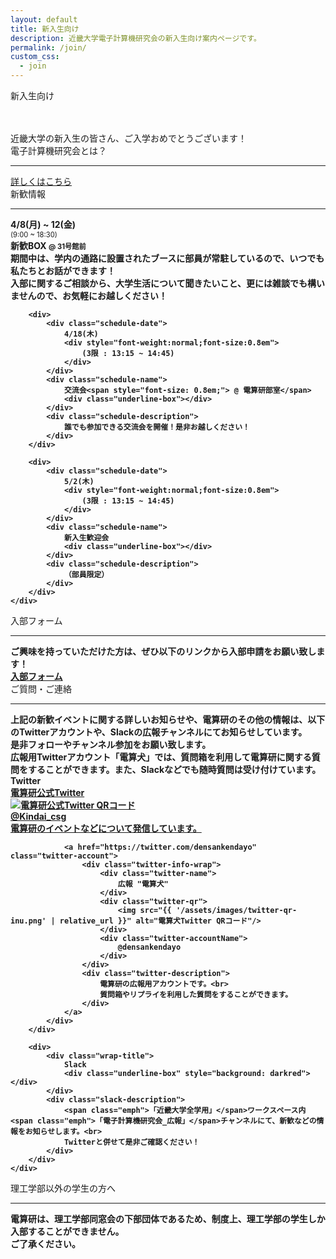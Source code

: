 ```yaml
---
layout: default
title: 新入生向け
description: 近畿大学電子計算機研究会の新入生向け案内ページです。
permalink: /join/
custom_css:
  - join
---
```


<div class="page-title">
    新入生向け
</div>

<section class="about-section">
    <div class="about-section-content center">
        <div style="margin-top: 3rem">
            <span class="subtitle-content">近畿大学の新入生の皆さん、ご入学おめでとうございます！</span>
        </div>
    </div>
</section>

<section class="about-section">
    <div class="section-title">
        <div class="section-title-heading">
            電子計算機研究会とは？
        </div>
        <hr>
    </div>
    <div class="about-section-content center">
        <a href="{{ site.baseurl }}/about" class="line-link">詳しくはこちら</a>
    </div>
</section>

<section class="about-section">
    <div class="section-title">
        <div class="section-title-heading">
            新歓情報
        </div>
        <hr>
    </div>
    <div class="about-section-content center" style="font-weight: bold">
        <div>
            <div class="schedule-date">
                4/8(月) ~ 12(金)
                <div style="font-weight:normal;font-size:0.8em">
                    (9:00 ~ 18:30)
                </div>
            </div>
            <div class="schedule-name">
                新歓BOX <span style="font-size: 0.8em;">@ 31号館前</span>
                <div class="underline-box"></div>
            </div>
            <div class="schedule-description">
                期間中は、学内の通路に設置されたブースに部員が常駐しているので、いつでも私たちとお話ができます！<br>
                入部に関するご相談から、大学生活について聞きたいこと、更には雑談でも構いませんので、お気軽にお越しください！
            </div>
        </div>

        <div>
            <div class="schedule-date">
                4/18(木)
                <div style="font-weight:normal;font-size:0.8em">
                    (3限 : 13:15 ~ 14:45)
                </div>
            </div>
            <div class="schedule-name">
                交流会<span style="font-size: 0.8em;"> @ 電算研部室</span>
                <div class="underline-box"></div>
            </div>
            <div class="schedule-description">
                誰でも参加できる交流会を開催！是非お越しください！
            </div>
        </div>

        <div>
            <div class="schedule-date">
                5/2(木)
                <div style="font-weight:normal;font-size:0.8em">
                    (3限 : 13:15 ~ 14:45)
                </div>
            </div>
            <div class="schedule-name">
                新入生歓迎会
                <div class="underline-box"></div>
            </div>
            <div class="schedule-description">
                （部員限定）
            </div>
        </div>
    </div>
</section>

<section class="about-section">
    <div class="section-title">
        <div class="section-title-heading">
            入部フォーム
        </div>
        <hr>
    </div>
    <div class="about-section-content center" style="font-weight: bold">
        <div>
            ご興味を持っていただけた方は、ぜひ以下のリンクから入部申請をお願い致します！
        </div>
        <div>
            <a href="https://docs.google.com/forms/d/e/1FAIpQLSci0FcZMElo-hykb5629smxPK3wZAuiFzJlEfhI3PW4E4UgVw/viewform" class="line-link">入部フォーム</a>
        </div>
    </div>
</section>

<section class="about-section">
    <div class="section-title">
        <div class="section-title-heading">
            ご質問・ご連絡
        </div>
        <hr>
    </div>
    <div class="about-section-content center" style="font-weight: bold">
        <div>
            上記の新歓イベントに関する詳しいお知らせや、電算研のその他の情報は、以下のTwitterアカウントや、Slackの広報チャンネルにてお知らせしています。<br>
            是非フォローやチャンネル参加をお願い致します。<br>
            広報用Twitterアカウント「電算犬」では、質問箱を利用して電算研に関する質問をすることができます。また、Slackなどでも随時質問は受け付けています。
        </div>
        <div>
            <div class="wrap-title">
                Twitter
                <div class="underline-box"></div>
            </div>
            <div class="twitter-wrap">
                <a href="https://twitter.com/Kindai_csg" class="twitter-account">
                    <div class="twitter-info-wrap">
                        <div class="twitter-name">
                            電算研公式Twitter
                        </div>
                        <div class="twitter-qr">
                            <img src="{{ '/assets/images/twitter-qr-csg.png' | relative_url }}" alt="電算研公式Twitter QRコード"/>
                        </div>
                        <div class="twitter-accountName">
                            @Kindai_csg
                        </div>
                    </div>
                    <div class="twitter-description">
                        電算研のイベントなどについて発信しています。
                    </div>
                </a>

                <a href="https://twitter.com/densankendayo" class="twitter-account">
                    <div class="twitter-info-wrap">
                        <div class="twitter-name">
                            広報 "電算犬"
                        </div>
                        <div class="twitter-qr">
                            <img src="{{ '/assets/images/twitter-qr-inu.png' | relative_url }}" alt="電算犬Twitter QRコード"/>
                        </div>
                        <div class="twitter-accountName">
                            @densankendayo
                        </div>
                    </div>
                    <div class="twitter-description">
                        電算研の広報用アカウントです。<br>
                        質問箱やリプライを利用した質問をすることができます。
                    </div>
                </a>
            </div>
        </div>

        <div>
            <div class="wrap-title">
                Slack
                <div class="underline-box" style="background: darkred"></div>
            </div>
            <div class="slack-description">
                <span class="emph">「近畿大学全学用」</span>ワークスペース内<span class="emph">「電子計算機研究会_広報」</span>チャンネルにて、新歓などの情報をお知らせします。<br>
                Twitterと併せて是非ご確認ください！
            </div>
        </div>
    </div>
</section>

<section class="about-section">
    <div class="section-title">
        <div class="section-title-heading">
            理工学部以外の学生の方へ
        </div>
        <hr>
    </div>
    <div class="about-section-content center" style="font-weight: bold">
        <div>
            電算研は、理工学部同窓会の下部団体であるため、制度上、理工学部の学生しか入部することができません。<br>
            ご了承ください。
        </div>
    </div>
</section>